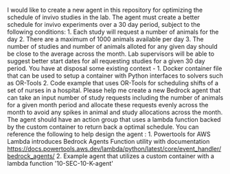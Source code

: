 I would like to create a new agent in this repository for optimizing the schedule of invivo studies in the lab. The agent must create a better schedule for invivo experiments over a 30 day period, subject to the following conditions: 1. Each study will request a number of animals for the day 2. There are a maximum of 1000 animals available per day 3. The number of studies and number of animals alloted for any given day should be close to the average across the month. 
Lab supervisors will be able to suggest better start dates for all requesting studies for a given 30 day period. You have at disposal some existing context - 1. Docker container file that can be used to setup a container with Python interfaces to solvers such as OR-Tools 2. Code example that uses OR-Tools for scheduling shifts of a set of nurses in a hospital. 
Please help me create a new Bedrock agent that can take an input number of study requests including the number of animals for a given month period and allocate these requests evenly across the month to avoid any spikes in animal and study allocations across the month. The agent should have an action group that uses a lambda function backed by the custom container to return back a optimal schedule. You can reference the following to help design the agent : 1. Powertools for AWS Lambda introduces Bedrock Agents Function utility with documentation https://docs.powertools.aws.dev/lambda/python/latest/core/event_handler/bedrock_agents/ 2. Example agent that utilizes a custom container  with a lambda function '10-SEC-10-K-agent'
